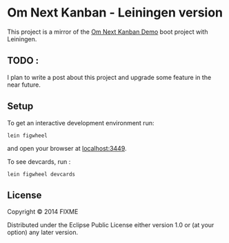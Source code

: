 # Om Next Kanban - Leiningen version

This project is a mirror of the [Om Next Kanban Demo](https://github.com/Jannis/om-next-kanban-demo) boot project with Leiningen.

## TODO :

I plan to write a post about this project and upgrade some feature in
the near future.

## Setup

To get an interactive development environment run:

    lein figwheel

and open your browser at [localhost:3449](http://localhost:3449/index.html).

To see devcards, run :

```
lein figwheel devcards
```

## License

Copyright © 2014 FIXME

Distributed under the Eclipse Public License either version 1.0 or (at your option) any later version.
